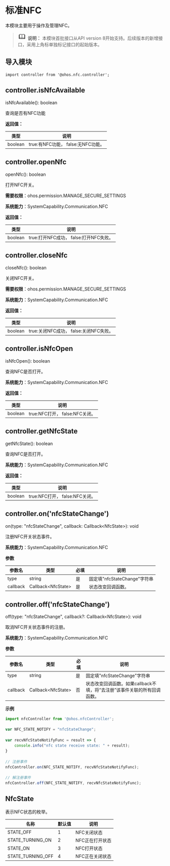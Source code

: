 # 标准NFC

本模块主要用于操作及管理NFC。

> ![icon-note.gif](public_sys-resources/icon-note.gif) **说明：**
> 本模块首批接口从API version 8开始支持。后续版本的新增接口，采用上角标单独标记接口的起始版本。


## **导入模块**

```
import controller from '@ohos.nfc.controller';
```


## controller.isNfcAvailable

isNfcAvailable(): boolean

查询是否有NFC功能

**返回值：**

| **类型** | **说明** |
| -------- | -------- |
| boolean | true:有NFC功能，&nbsp;false:无NFC功能。 |


## controller.openNfc

openNfc(): boolean

打开NFC开关。

**需要权限**：ohos.permission.MANAGE_SECURE_SETTINGS

**系统能力**：SystemCapability.Communication.NFC

**返回值：**

| **类型** | **说明** |
| -------- | -------- |
| boolean | true:打开NFC成功，&nbsp;false:打开NFC失败。 |

## controller.closeNfc

closeNfc(): boolean

关闭NFC开关。

**需要权限**：ohos.permission.MANAGE_SECURE_SETTINGS

**系统能力**：SystemCapability.Communication.NFC

**返回值：**

| **类型** | **说明**                                    |
| -------- | ------------------------------------------- |
| boolean  | true:关闭NFC成功，&nbsp;false:关闭NFC失败。 |

## controller.isNfcOpen

isNfcOpen(): boolean

查询NFC是否打开。

**系统能力**：SystemCapability.Communication.NFC

**返回值：**

| **类型** | **说明**                            |
| -------- | ----------------------------------- |
| boolean  | true:NFC打开，&nbsp;false:NFC关闭。 |

## controller.getNfcState

getNfcState(): boolean

查询NFC是否打开。

**系统能力**：SystemCapability.Communication.NFC

**返回值：**

| **类型** | **说明**                            |
| -------- | ----------------------------------- |
| boolean  | true:NFC打开，&nbsp;false:NFC关闭。 |

## controller.on('nfcStateChange')

on(type: "nfcStateChange", callback: Callback&lt;NfcState&gt;): void

注册NFC开关状态事件。

**系统能力**：SystemCapability.Communication.NFC

**参数**
  
  | **参数名** | **类型** | **必填** | **说明** |
  | -------- | -------- | -------- | -------- |
  | type | string | 是 | 固定填"nfcStateChange"字符串 |
  | callback | Callback&lt;NfcState&gt; | 是 | 状态改变回调函数。 |



## controller.off('nfcStateChange')

off(type: "nfcStateChange", callback?: Callback&lt;NfcState&gt;): void

取消NFC开关状态事件的注册。

**系统能力**：SystemCapability.Communication.NFC

**参数**
  
  | **参数名** | **类型** | **必填** | **说明** |
  | -------- | -------- | -------- | -------- |
  | type | string | 是 | 固定填"nfcStateChange"字符串 |
| callback | Callback&lt;NfcState&gt; | 否 | 状态改变回调函数。如果callback不填，将“去注册”该事件关联的所有回调函数。 |
  
**示例**

  ```js
  import nfcController from '@ohos.nfcController';
  
  var NFC_STATE_NOTIFY = "nfcStateChange";
  
  var recvNfcStateNotifyFunc = result => {
      console.info("nfc state receive state: " + result);
  }
  
  // 注册事件
  nfcController.on(NFC_STATE_NOTIFY, recvNfcStateNotifyFunc);
  
  // 解注册事件
  nfcController.off(NFC_STATE_NOTIFY, recvNfcStateNotifyFunc);
  ```

## NfcState

表示NFC状态的枚举。

| 名称 | 默认值 | 说明 |
| -------- | -------- | -------- |
| STATE_OFF | 1 | NFC关闭状态 |
| STATE_TURNING_ON | 2 | NFC正在打开状态 |
| STATE_ON | 3      | NFC打开状态 |
| STATE_TURNING_OFF | 4      | NFC正在关闭状态 |
